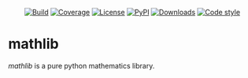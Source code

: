 <p align="center">
<a href="https://travis-ci.org/spapanik/mathlib"><img alt="Build" src="https://travis-ci.org/spapanik/mathlib.svg?branch=master"></a>
<a href="https://coveralls.io/github/spapanik/mathlib"><img alt="Coverage" src="https://coveralls.io/repos/github/spapanik/mathlib/badge.svg?branch=master"></a>
<a href="https://github.com/spapanik/mathlib/blob/master/LICENSE.txt"><img alt="License" src="https://img.shields.io/github/license/spapanik/mathlib"></a>
<a href="https://pypi.org/project/mathlib"><img alt="PyPI" src="https://img.shields.io/pypi/v/mathlib"></a>
<a href="https://pepy.tech/project/mathlib"><img alt="Downloads" src="https://pepy.tech/badge/mathlib"></a>
<a href="https://github.com/psf/black"><img alt="Code style" src="https://img.shields.io/badge/code%20style-black-000000.svg"></a>
</p>

# mathlib

_mathlib_ is a pure python mathematics library.
